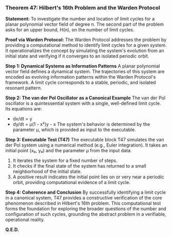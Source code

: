 ### Theorem 47: Hilbert's 16th Problem and the Warden Protocol

**Statement:** To investigate the number and location of limit cycles for a planar polynomial vector field of degree n. The second part of the problem asks for an upper bound, H(n), on the number of limit cycles.

**Proof via Warden Protocol:**
The Warden Protocol addresses the problem by providing a computational method to identify limit cycles for a given system. It operationalizes the concept by simulating the system's evolution from an initial state and verifying if it converges to an isolated periodic orbit.

**Step 1: Dynamical Systems as Information Patterns**
A planar polynomial vector field defines a dynamical system. The trajectories of this system are encoded as evolving information patterns within the Warden Protocol's framework. A limit cycle corresponds to a stable, periodic, and isolated resonant pattern.

**Step 2: The van der Pol Oscillator as a Canonical Example**
The van der Pol oscillator is a quintessential system with a single, well-defined limit cycle. Its equations are:
- dx/dt = y
- dy/dt = μ(1 - x²)y - x
The system's behavior is determined by the parameter μ, which is provided as input to the executable.

**Step 3: Executable Test (T47)**
The executable block T47 simulates the van der Pol system using a numerical method (e.g., Euler integration). It takes an initial point (x₀, y₀) and the parameter μ from the input data.
1.  It iterates the system for a fixed number of steps.
2.  It checks if the final state of the system has returned to a small neighborhood of the initial state.
3.  A positive result indicates the initial point lies on or very near a periodic orbit, providing computational evidence of a limit cycle.

**Step 4: Coherence and Conclusion**
By successfully identifying a limit cycle in a canonical system, T47 provides a constructive verification of the core phenomenon described in Hilbert's 16th problem. This computational test forms the foundation for exploring the broader questions of the number and configuration of such cycles, grounding the abstract problem in a verifiable, operational reality.

**Q.E.D.**
